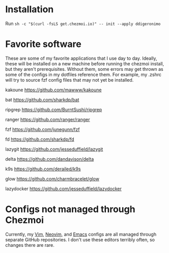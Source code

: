 # Installation
Run `sh -c "$(curl -fsLS get.chezmoi.io)" -- init --apply ddigeronimo`

# Favorite software

These are some of my favorite applications that I use day to day.
Ideally, these will be installed on a new machine before running the chezmoi install, but they aren't prerequisites.
Without them, some errors may get thrown as some of the configs in my dotfiles reference them.
For example, my .zshrc will try to source fzf config files that may not yet be installed.

kakoune https://github.com/mawww/kakoune

bat https://github.com/sharkdp/bat

ripgrep https://github.com/BurntSushi/ripgrep

ranger https://github.com/ranger/ranger

fzf https://github.com/junegunn/fzf

fd https://github.com/sharkdp/fd

lazygit https://github.com/jesseduffield/lazygit

delta https://github.com/dandavison/delta

k9s https://github.com/derailed/k9s

glow https://github.com/charmbracelet/glow

lazydocker https://github.com/jesseduffield/lazydocker

# Configs not managed through Chezmoi

Currently, my [Vim](https://github.com/ddigeronimo/myvim), [Neovim](https://github.com/ddigeronimo/nvim), and [Emacs](https://github.com/ddigeronimo/.emacs.d) configs are all managed through separate GitHub repositories. I don't use these editors terribly often, so changes there are rare.
